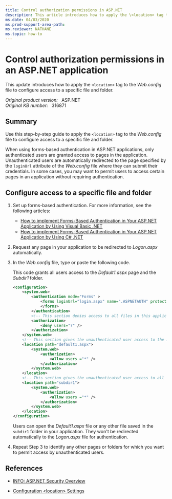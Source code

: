 ```yaml
---
title: Control authorization permissions in ASP.NET
description: This article introduces how to apply the \<location> tag to the Web.config file to configure access to a specific file and folder.
ms.date: 04/03/2020
ms.prod-support-area-path:
ms.reviewer: NATHANE
ms.topic: how-to
---
```

# Control authorization permissions in an ASP.NET application  

This update introduces how to apply the `<location>` tag to the *Web.config* file to configure access to a specific file and folder.

_Original product version:_ &nbsp; ASP.NET  
_Original KB number:_ &nbsp; 316871

## Summary

Use this step-by-step guide to apply the `<location>` tag to the *Web.config* file to configure access to a specific file and folder.

When using forms-based authentication in ASP.NET applications, only authenticated users are granted access to pages in the application. Unauthenticated users are automatically redirected to the page specified by the `loginUrl` attribute of the *Web.config* file where they can submit their credentials. In some cases, you may want to permit users to access certain pages in an application without requiring authentication.

## Configure access to a specific file and folder

1. Set up forms-based authentication. For more information, see the following articles:

    - [How to implement Forms-Based Authentication in Your ASP.NET Application by Using Visual Basic .NET](https://support.microsoft.com/help/308157)
    - [How to implement Forms-Based Authentication in Your ASP.NET Application by Using C# .NET](https://support.microsoft.com/help/301240)

2. Request any page in your application to be redirected to *Logon.aspx* automatically.
3. In the *Web.config* file, type or paste the following code.

    This code grants all users access to the *Default1.aspx* page and the *Subdir1* folder.

    ```xml
    <configuration>
        <system.web>
            <authentication mode="Forms" >
                <forms loginUrl="login.aspx" name=".ASPNETAUTH" protection="None" path="/" timeout="20" >
                </forms>
            </authentication>
            <!-- This section denies access to all files in this application except for those that you have not explicitly specified by using another setting. -->
            <authorization>
                <deny users="?" />
            </authorization>
        </system.web>
        <!-- This section gives the unauthenticated user access to the Default1.aspx page only. It is located in the same folder as this configuration file. -->
        <location path="default1.aspx">
            <system.web>
                <authorization>
                    <allow users ="*" />
                </authorization>
            </system.web>
        </location>
        <!-- This section gives the unauthenticated user access to all of the files that are stored in the Subdir1 folder. -->
        <location path="subdir1">
            <system.web>
                <authorization>
                    <allow users ="*" />
                </authorization>
            </system.web>
        </location>
    </configuration>
    ```

    Users can open the *Default1.aspx* file or any other file saved in the `subdir1` folder in your application. They won't be redirected automatically to the *Logon.aspx* file for authentication.
4. Repeat Step 3 to identify any other pages or folders for which you want to permit access by unauthenticated users.

## References

- [INFO: ASP.NET Security Overview](https://support.microsoft.com/help/306590)

- [Configuration \<location> Settings](/previous-versions/dotnet/netframework-1.1/6hbkh9s7(v=vs.71))
